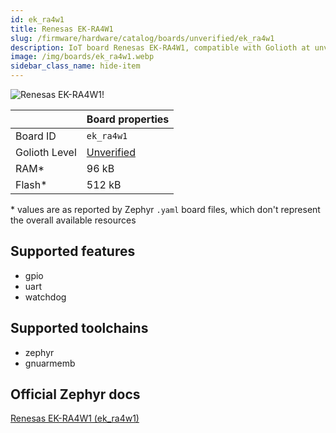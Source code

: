 ```yaml
---
id: ek_ra4w1
title: Renesas EK-RA4W1
slug: /firmware/hardware/catalog/boards/unverified/ek_ra4w1
description: IoT board Renesas EK-RA4W1, compatible with Golioth at unverified level.
image: /img/boards/ek_ra4w1.webp
sidebar_class_name: hide-item
---
```


[//]: # (This is an auto-generated file, do not edit! Changes to it will be lost upon re-generation)

![Renesas EK-RA4W1!](/img/boards/ek_ra4w1.webp "Renesas EK-RA4W1")

|                | Board properties     |
| -------------  | -------------------- |
| Board ID       | `ek_ra4w1` |
| Golioth Level  | [Unverified](/firmware/hardware#unverified-boards) |
| RAM*           | 96 kB |
| Flash*         | 512 kB |

\* values are as reported by Zephyr `.yaml` board files, which don't represent the overall available resources



## Supported features

* gpio
* uart
* watchdog

## Supported toolchains

* zephyr
* gnuarmemb

## Official Zephyr docs

[Renesas EK-RA4W1 (ek_ra4w1)](https://docs.zephyrproject.org/latest/boards/renesas/ek_ra4w1/doc/index.html)
